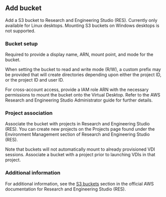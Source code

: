 ## Add bucket

Add a S3 bucket to Research and Engineering Studio (RES). Currently only available for Linux desktops. Mounting S3 buckets on Windows desktops is not supported.

### Bucket setup

Required to provide a display name, ARN, mount point, and mode for the bucket.

When setting the bucket to read and write mode (R/W), a custom prefix may be provided that will create directories depending upon either the project ID, or the project ID and user ID.

For cross-account access, provide a IAM role ARN with the necessary permissions to mount the bucket onto the Virtual Desktop. Refer to the AWS Research and Engineering Studio Administrator guide for further details.

### Project association

Associate the bucket with projects in Research and Engineering Studio (RES). You can create new projects on the Projects page found under the Environment Management section of Research and Engineering Studio (RES).
 
Note that buckets will not automatically mount to already provisioned VDI sessions. Associate a bucket with a project prior to launching VDIs in that project.

### Additional information

For additional information, see the [S3 buckets](https://docs.aws.amazon.com/res/latest/ug/S3-buckets.html) section in the official AWS documentation for Research and Engineering Studio (RES).
